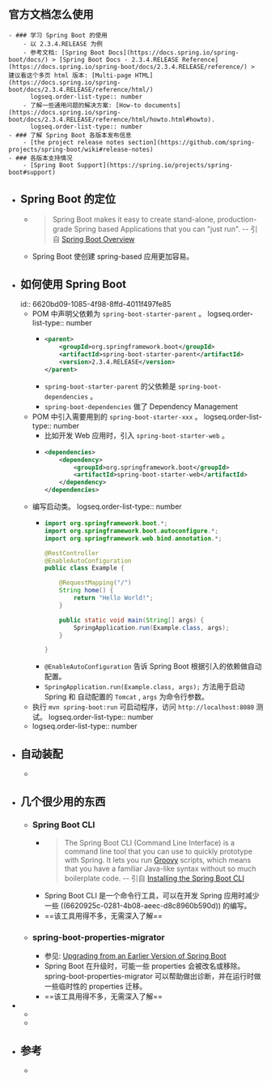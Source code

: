 ## 官方文档怎么使用
	- ### 学习 Spring Boot 的使用
		- 以 2.3.4.RELEASE 为例
		- 参考文档: [Spring Boot Docs](https://docs.spring.io/spring-boot/docs/) > [Spring Boot Docs - 2.3.4.RELEASE Reference](https://docs.spring.io/spring-boot/docs/2.3.4.RELEASE/reference/) > 建议看这个多页 html 版本: [Multi-page HTML](https://docs.spring.io/spring-boot/docs/2.3.4.RELEASE/reference/html/)
		  logseq.order-list-type:: number
		- 了解一些通用问题的解决方案: [How-to documents](https://docs.spring.io/spring-boot/docs/2.3.4.RELEASE/reference/html/howto.html#howto).
		  logseq.order-list-type:: number
	- ### 了解 Spring Boot 各版本发布信息
		- [the project release notes section](https://github.com/spring-projects/spring-boot/wiki#release-notes)
	- ### 各版本支持情况
		- [Spring Boot Support](https://spring.io/projects/spring-boot#support)
- ## Spring Boot 的定位
	- > Spring Boot makes it easy to create stand-alone, production-grade Spring based Applications that you can "just run".
	  -- 引自 [Spring Boot Overview](https://spring.io/projects/spring-boot#overview)
	- Spring Boot 使创建 spring-based 应用更加容易。
- ## 如何使用 Spring Boot
  id:: 6620bd09-1085-4f98-8ffd-4011f497fe85
	- POM 中声明父依赖为 `spring-boot-starter-parent` 。
	  logseq.order-list-type:: number
		- ``` xml
		  <parent>
		      <groupId>org.springframework.boot</groupId>
		      <artifactId>spring-boot-starter-parent</artifactId>
		      <version>2.3.4.RELEASE</version>
		  </parent>
		  ```
		- `spring-boot-starter-parent` 的父依赖是 `spring-boot-dependencies` 。
		- `spring-boot-dependencies` 做了 Dependency Management
	- POM 中引入需要用到的 `spring-boot-starter-xxx` 。
	  logseq.order-list-type:: number
		- 比如开发 Web 应用时，引入 `spring-boot-starter-web` 。
		- ``` xml
		  <dependencies>
		      <dependency>
		          <groupId>org.springframework.boot</groupId>
		          <artifactId>spring-boot-starter-web</artifactId>
		      </dependency>
		  </dependencies>
		  ```
	- 编写启动类。
	  logseq.order-list-type:: number
		- ``` java
		  import org.springframework.boot.*;
		  import org.springframework.boot.autoconfigure.*;
		  import org.springframework.web.bind.annotation.*;
		  
		  @RestController
		  @EnableAutoConfiguration
		  public class Example {
		  
		      @RequestMapping("/")
		      String home() {
		          return "Hello World!";
		      }
		  
		      public static void main(String[] args) {
		          SpringApplication.run(Example.class, args);
		      }
		  
		  }
		  ```
		- `@EnableAutoConfiguration` 告诉 Spring Boot 根据引入的依赖做自动配置。
		- `SpringApplication.run(Example.class, args);` 方法用于启动 Spring 和 自动配置的 `Tomcat` , `args` 为命令行参数。
	- 执行 `mvn spring-boot:run` 可启动程序，访问 `http://localhost:8080` 测试。
	  logseq.order-list-type:: number
	- logseq.order-list-type:: number
- ## 自动装配
	-
- ## 几个很少用的东西
	- ### Spring Boot CLI
		- > The Spring Boot CLI (Command Line Interface) is a command line tool that you can use to quickly prototype with Spring. It lets you run [Groovy](https://groovy-lang.org/) scripts, which means that you have a familiar Java-like syntax without so much boilerplate code.
		  -- 引自 [Installing the Spring Boot CLI](https://docs.spring.io/spring-boot/docs/2.3.4.RELEASE/reference/html/getting-started.html#getting-started-installing-the-cli)
		- Spring Boot CLI 是一个命令行工具，可以在开发 Spring 应用时减少一些 ((6620925c-0281-4b08-aeec-d8c8960b590d)) 的编写。
		- ==该工具用得不多，无需深入了解==
	- ### spring-boot-properties-migrator
		- 参见: [Upgrading from an Earlier Version of Spring Boot](https://docs.spring.io/spring-boot/docs/2.3.4.RELEASE/reference/html/getting-started.html#getting-started-upgrading-from-an-earlier-version)
		- Spring Boot 在升级时，可能一些 properties 会被改名或移除。spring-boot-properties-migrator 可以帮助做出诊断，并在运行时做一些临时性的 properties 迁移。
		- ==该工具用得不多，无需深入了解==
-
	-
	-
- ## 参考
	-
